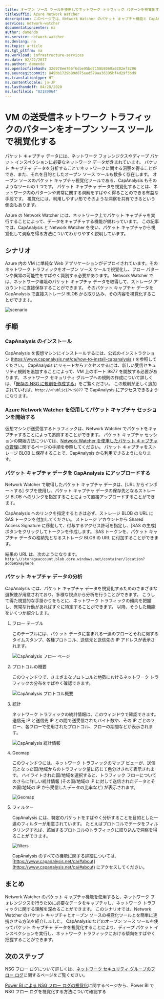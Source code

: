 ```yaml
---
title: オープン ソース ツールを使用してネットワーク トラフィック パターンを視覚化する
titleSuffix: Azure Network Watcher
description: このページでは、Network Watcher のパケット キャプチャ機能と CapAnalysis を使用して、VM の送受信トラフィックのパターンを視覚化する方法について説明しています。
services: network-watcher
documentationcenter: na
author: damendo
ms.service: network-watcher
ms.devlang: na
ms.topic: article
ms.tgt_pltfrm: na
ms.workload: infrastructure-services
ms.date: 02/22/2017
ms.author: damendo
ms.openlocfilehash: 32d978ee766f6dbe95bd7158b8060a0302ef8206
ms.sourcegitcommit: 849bb1729b89d075eed579aa36395bf4d29f3bd9
ms.translationtype: HT
ms.contentlocale: ja-JP
ms.lasthandoff: 04/28/2020
ms.locfileid: "82189064"
---
```

# <a name="visualize-network-traffic-patterns-to-and-from-your-vms-using-open-source-tools"></a>VM の送受信ネットワーク トラフィックのパターンをオープン ソース ツールで視覚化する

パケット キャプチャ データには、ネットワーク フォレンジクスやディープ パケット インスペクションに必要なネットワーク データが含まれています。 パケット キャプチャ データを分析することでネットワークに関する洞察を得ることができ、また、それを目的としたオープン ソース ツールも数多く存在します。 オープン ソースのパケット キャプチャ視覚化ツールである、CapAnalysis もそのようなツールの 1 つです。 パケット キャプチャ データを視覚化することは、ネットワーク内のパターンや異常に関する洞察をすばやく得ることのできる有益な手段です。 視覚化には、利用しやすい形でそのような洞察を共有できるという側面もあります。

Azure の Network Watcher には、ネットワーク上でパケット キャプチャを実行することによって、データをキャプチャする機能が備わっています。 この記事では、CapAnalysis と Network Watcher を使い、パケット キャプチャから視覚化して洞察を得る方法についてわかりやすく説明しています。

## <a name="scenario"></a>シナリオ

Azure 内の VM に単純な Web アプリケーションがデプロイされています。そのネットワーク トラフィックをオープン ソース ツールで視覚化し、フロー パターンや異常の可能性をすばやく識別する必要があります。 Network Watcher では、ネットワーク環境のパケット キャプチャ データを取得して、ストレージ アカウントに直接保存することができます。 そのパケット キャプチャ データを CapAnalysis で直接ストレージ BLOB から取り込み、その内容を視覚化することができます。

![scenario][1]

## <a name="steps"></a>手順

### <a name="install-capanalysis"></a>CapAnalysis のインストール

CapAnalysis を仮想マシンにインストールするには、公式のインストラクション (https://www.capanalysis.net/ca/how-to-install-capanalysis ) を参照してください。
CapAnalysis にリモートからアクセスするには、新しい受信セキュリティ規則を追加することによって、VM 上のポート 9877 を開放する必要があります。 ネットワーク セキュリティ グループへの規則の作成について詳しくは、「[既存の NSG に規則を作成する](../virtual-network/manage-network-security-group.md#create-a-security-rule)」をご覧ください。 この規則が正しく追加されていれば、`http://<PublicIP>:9877` で CapAnalysis にアクセスできるようになります。

### <a name="use-azure-network-watcher-to-start-a-packet-capture-session"></a>Azure Network Watcher を使用してパケット キャプチャ セッションを開始する

仮想マシンが送受信するトラフィックは、Network Watcher でパケットをキャプチャすることによって追跡することができます。 パケット キャプチャ セッションの開始方法については、[Network Watcher を使用したパケット キャプチャの管理](network-watcher-packet-capture-manage-portal.md)に関するページの手順を参照してください。 パケット キャプチャをストレージ BLOB に保存することで、CapAnalysis から利用できるようになります。

### <a name="upload-a-packet-capture-to-capanalysis"></a>パケット キャプチャ データを CapAnalysis にアップロードする
Network Watcher で取得したパケット キャプチャ データは、[URL からインポートする] タブを使用し、パケット キャプチャ データの保存先となるストレージ BLOB へのリンクを指定することによって直接アップロードすることができます。

CapAnalysis へのリンクを指定するときは必ず、ストレージ BLOB の URL に SAS トークンを付加してください。  ストレージ アカウントから Shared Access Signature に移動して、付与するアクセス許可を指定し、[SAS の生成] ボタンをクリックしてトークンを作成します。 SAS トークンを、パケット キャプチャ データの格納先となるストレージ BLOB の URL に付加することができます。

結果の URL は、次のようになります。 `http:\//storageaccount.blob.core.windows.net/container/location?addSASkeyhere`


### <a name="analyzing-packet-captures"></a>パケット キャプチャ データの分析

CapAnalysis には、パケット キャプチャ データを視覚化するためのさまざまな選択肢が用意されており、多様な視点から分析を行うことができます。 こうして得た視覚的な手掛かりをもとに、ネットワーク トラフィックの傾向を把握し、異常な行動があればすぐに特定することができます。 以降、そうした機能をいくつか紹介します。

1. フロー テーブル

    このテーブルには、パケット データに含まれる一連のフローとそれに関するタイムスタンプ、各種プロトコル、送信元と送信先の IP アドレスが表示されます。

    ![CapAnalysis フロー ページ][5]

1. プロトコルの概要

    このウィンドウで、さまざまなプロトコルと地勢におけるネットワーク トラフィックの分布をすばやく確認できます。

    ![CapAnalysis プロトコル概要][6]

1. 統計

    ネットワーク トラフィックの統計情報は、このウィンドウで確認できます。送信元 IP と送信先 IP との間で送受信されたバイト数や、その IP ごとのフロー、各フローで使用されたプロトコル、フローの期間などが表示されます。

    ![CapAnalysis 統計情報][7]

1. Geomap

    このウィンドウには、ネットワーク トラフィックのマップ ビューが、送信元となった国/地域からのトラフィック量に応じて色分けされて表示されます。 ハイライトされた国/地域を選択すると、トラフィック フローについてのさらに詳しい統計情報 (その国/地域の IP に対して送信されたデータとその国/地域の IP から受信したデータの比率など) が表示されます。

    ![Geomap][8]

1. フィルター

    CapAnalysis には、特定のパケットをすばやく分析することを目的とした一連のフィルターが用意されています。 たとえばプロトコルでデータをフィルタリングすれば、該当するプロトコルのトラフィックに絞り込んで洞察を得ることができます。

    ![filters][11]

    CapAnalysis のすべての機能に関する詳細については、[https://www.capanalysis.net/ca/#about](https://www.capanalysis.net/ca/#about) にアクセスしてください。

## <a name="conclusion"></a>まとめ

Network Watcher のパケット キャプチャ機能を使用すると、ネットワーク フォレンジクスを行うために必要なデータをキャプチャし、ネットワーク トラフィックに関する理解を深めることができます。 このシナリオでは、Network Watcher のパケット キャプチャとオープン ソースの視覚化ツールとを簡単に連携させる方法を紹介しました。 CapAnalysis などのオープン ソース ツールを使ってパケット キャプチャ データを視覚化することにより、ディープ パケット インスペクションを実行し、ネットワーク トラフィックにおける傾向をすばやく把握することができます。

## <a name="next-steps"></a>次のステップ

NSG フロー ログについて詳しくは、[ネットワーク セキュリティ グループのフロー ログ](network-watcher-nsg-flow-logging-overview.md)に関するページをご覧ください。

[Power BI による NSG フロー ログの視覚化](network-watcher-visualize-nsg-flow-logs-power-bi.md)に関するページから、Power BI で NSG フロー ログを視覚化する方法について確認する
<!--Image references-->

[1]: ./media/network-watcher-using-open-source-tools/figure1.png
[2]: ./media/network-watcher-using-open-source-tools/figure2.png
[3]: ./media/network-watcher-using-open-source-tools/figure3.png
[4]: ./media/network-watcher-using-open-source-tools/figure4.png
[5]: ./media/network-watcher-using-open-source-tools/figure5.png
[6]: ./media/network-watcher-using-open-source-tools/figure6.png
[7]: ./media/network-watcher-using-open-source-tools/figure7.png
[8]: ./media/network-watcher-using-open-source-tools/figure8.png
[9]: ./media/network-watcher-using-open-source-tools/figure9.png
[10]: ./media/network-watcher-using-open-source-tools/figure10.png
[11]: ./media/network-watcher-using-open-source-tools/figure11.png
